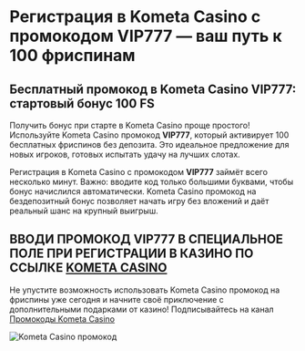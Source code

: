 # Регистрация в Kometa Casino с промокодом VIP777 — ваш путь к 100 фриспинам
## Бесплатный промокод в Kometa Casino VIP777: стартовый бонус 100 FS
Получить бонус при старте в Kometa Casino проще простого! Используйте Kometa Casino промокод **VIP777**, который активирует 100 бесплатных фриспинов без депозита. Это идеальное предложение для новых игроков, готовых испытать удачу на лучших слотах.

Регистрация в Kometa Casino с промокодом **VIP777** займёт всего несколько минут. Важно: вводите код только большими буквами, чтобы бонус начислился автоматически. Kometa Casino промокод на бездепозитный бонус позволяет начать игру без вложений и даёт реальный шанс на крупный выигрыш.
## ВВОДИ ПРОМОКОД VIP777 В СПЕЦИАЛЬНОЕ ПОЛЕ ПРИ РЕГИСТРАЦИИ В КАЗИНО ПО ССЫЛКЕ [KOMETA CASINO](https://linkcasino.ru/kometa777)
Не упустите возможность использовать Kometa Casino промокод на фриспины уже сегодня и начните своё приключение с дополнительными подарками от казино!
Подписывайтесь на канал [Промокоды Kometa Casino](https://t.me/promokomet)

![Kometa Casino промокод](https://github.com/user-attachments/assets/171f7e99-4435-4dae-9039-1c154285e42d)
